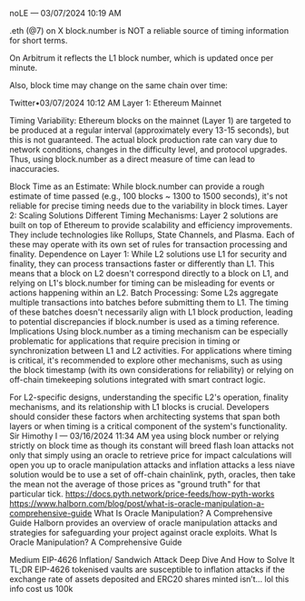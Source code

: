 

noLE — 03/07/2024 10:19 AM

.eth (@7) on X
block.number is NOT a reliable source of timing information for short terms.

On Arbitrum it reflects the L1 block number, which is updated once per minute.

Also, block time may change on the same chain over time:

Twitter•03/07/2024 10:12 AM
Layer 1: Ethereum Mainnet

Timing Variability: Ethereum blocks on the mainnet (Layer 1) are targeted to be produced at a regular interval (approximately every 13-15 seconds), but this is not guaranteed. The actual block production rate can vary due to network conditions, changes in the difficulty level, and protocol upgrades. Thus, using block.number as a direct measure of time can lead to inaccuracies.

Block Time as an Estimate: While block.number can provide a rough estimate of time passed (e.g., 100 blocks ~ 1300 to 1500 seconds), it's not reliable for precise timing needs due to the variability in block times.
Layer 2: Scaling Solutions
Different Timing Mechanisms: Layer 2 solutions are built on top of Ethereum to provide scalability and efficiency improvements. They include technologies like Rollups, State Channels, and Plasma. Each of these may operate with its own set of rules for transaction processing and finality.
Dependence on Layer 1: While L2 solutions use L1 for security and finality, they can process transactions faster or differently than L1. This means that a block on L2 doesn't correspond directly to a block on L1, and relying on L1's block.number for timing can be misleading for events or actions happening within an L2.
Batch Processing: Some L2s aggregate multiple transactions into batches before submitting them to L1. The timing of these batches doesn't necessarily align with L1 block production, leading to potential discrepancies if block.number is used as a timing reference.
Implications
Using block.number as a timing mechanism can be especially problematic for applications that require precision in timing or synchronization between L1 and L2 activities. For applications where timing is critical, it's recommended to explore other mechanisms, such as using the block timestamp (with its own considerations for reliability) or relying on off-chain timekeeping solutions integrated with smart contract logic.

For L2-specific designs, understanding the specific L2's operation, finality mechanisms, and its relationship with L1 blocks is crucial. Developers should consider these factors when architecting systems that span both layers or when timing is a critical component of the system's functionality.
Sir Himothy I — 03/16/2024 11:34 AM
yea
using block number or relying strictly on block time as though its constant will breed flash loan attacks
not only that simply using an oracle to retrieve price for impact calculations will open you up to oracle manipulation attacks
and inflation attacks
a less niave solution would be to use a set of off-chain chainlink, pyth, <insert investor> oracles, then take the mean not the average of those prices as "ground truth" for that particular tick.
https://docs.pyth.network/price-feeds/how-pyth-works
https://www.halborn.com/blog/post/what-is-oracle-manipulation-a-comprehensive-guide
What Is Oracle Manipulation? A Comprehensive Guide
Halborn provides an overview of oracle manipulation attacks and strategies for safeguarding your project against oracle exploits.
What Is Oracle Manipulation? A Comprehensive Guide

Medium
EIP-4626 Inflation/ Sandwich Attack Deep Dive And How to Solve It
TL;DR EIP-4626 tokenised vaults are susceptible to inflation attacks if the exchange rate of assets deposited and ERC20 shares minted isn’t…
lol this info cost us 100k